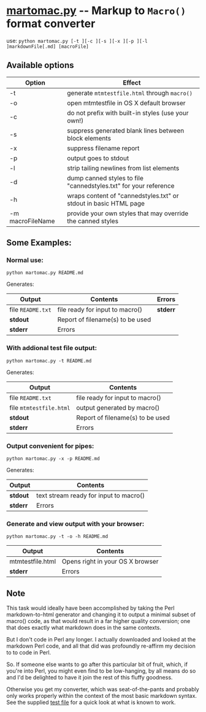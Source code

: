 # [martomac.py](martomac.py) -- Markup to `Macro()` format converter

use: `python martomac.py [-t ][-c ][-s ][-x ][-p ][-l ]markdownFile[.md] [macroFile]`

## Available options

Option | Effect
------ | ------
-t | generate `mtmtestfile.html` through `macro()`  
-o | open mtmtestfile in OS X default browser
-c | do not prefix with built-in styles (use your own!)  
-s | suppress generated blank lines between block elements  
-x | suppress filename report
-p | output goes to stdout
-l | strip tailing newlines from list elements
-d | dump canned styles to file "cannedstyles.txt" for your reference
-h | wraps content of "cannedstyles.txt" or stdout in basic HTML page
-m macroFileName | provide your own styles that may override the canned styles

## Some Examples:

### Normal use:

    python martomac.py README.md

Generates:

Output | Contents | Errors
-------|----------|-------
file `README.txt` | file ready for input to macro\(\) | **stderr**
**stdout** | Report of filename\(s\) to be used
**stderr** | Errors

### With addional test file output:

    python martomac.py -t README.md

Generates:

Output | Contents
-------|---------
file `README.txt` | file ready for input to macro\(\)
file `mtmtestfile.html` | output generated by macro\(\)
**stdout** | Report of filename\(s\) to be used
**stderr** | Errors

### Output convenient for pipes:

    python martomac.py -x -p README.md

Generates:

Output | Contents
-------|---------
**stdout** | text stream ready for input to macro\(\)
**stderr** | Errors

### Generate and view output with your browser:

    python martomac.py -t -o -h README.md

Output | Contents
-------|---------
mtmtestfile.html | Opens right in your OS X browser
**stderr** | Errors

## Note

This task would ideally have been accomplished by taking the Perl
markdown-to-html generator and changing it to output a minimal subset of
macro\(\) code, as that would result in a far higher quality conversion;
one that does exactly what markdown does in the same contexts.

But I don't code in Perl any longer. I actually downloaded and looked at
the markdown Perl code, and all that did was profoundly re-affirm my
decision to to code in Perl.

So. If someone else wants to go after this particular bit of fruit,
which, if you're into Perl, you might even find to be low-hanging, by
all means do so and I'd be delighted to have it join the rest of this
fluffy goodness.

Otherwise you get my converter, which was seat-of-the-pants and probably
only works properly within the context of the most basic markdown syntax.
See the supplied [test file](mtm.md) for a quick look at what is known
to work.

